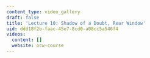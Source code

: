 ```yaml
---
content_type: video_gallery
draft: false
title: 'Lecture 10: Shadow of a Doubt, Rear Window'
uid: ddd18f2b-faac-45e7-8cd0-a08cc5a546f4
videos:
  content: []
  website: ocw-course
---
```

